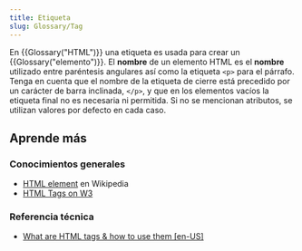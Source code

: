 ```yaml
---
title: Etiqueta
slug: Glossary/Tag
---
```


En {{Glossary("HTML")}} una etiqueta es usada para crear un {{Glossary("elemento")}}. El **nombre** de un elemento HTML es el **nombre** utilizado entre paréntesis angulares así como la etiqueta `<p>` para el párrafo. Tenga en cuenta que el nombre de la etiqueta de cierre está precedido por un carácter de barra inclinada, `</p>`, y que en los elementos vacíos la etiqueta final no es necesaria ni permitida. Si no se mencionan atributos, se utilizan valores por defecto en cada caso.

## Aprende más

### Conocimientos generales

- [HTML element](https://es.wikipedia.org/wiki/HTML_element) en Wikipedia
- [HTML Tags on W3](http://www.w3.org/History/19921103-hypertext/hypertext/WWW/MarkUp/Tags.html)

### Referencia técnica

- [What are HTML tags & how to use them \[en-US\]](/en-US/Learn/HTML/HTML_tags)
